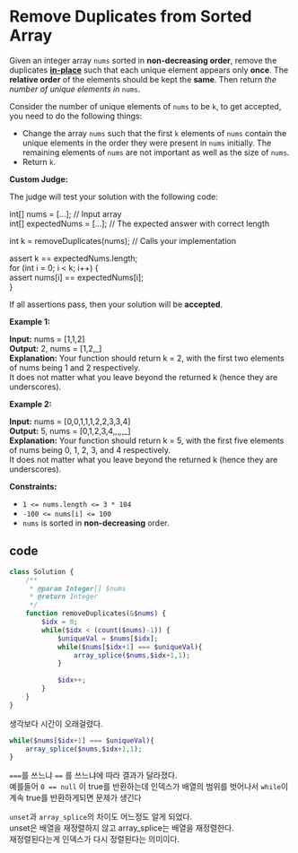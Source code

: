 # Remove Duplicates from Sorted Array

Given an integer array `nums` sorted in **non-decreasing order**, remove the duplicates [**in-place**](https://en.wikipedia.org/wiki/In-place_algorithm) such that each unique element appears only **once**. The **relative order** of the elements should be kept the **same**. Then return _the number of unique elements in_ `nums`.

Consider the number of unique elements of `nums` to be `k`, to get accepted, you need to do the following things:

- Change the array `nums` such that the first `k` elements of `nums` contain the unique elements in the order they were present in `nums` initially. The remaining elements of `nums` are not important as well as the size of `nums`.
- Return `k`.

**Custom Judge:**

The judge will test your solution with the following code:

int[] nums = [...]; // Input array  
int[] expectedNums = [...]; // The expected answer with correct length

int k = removeDuplicates(nums); // Calls your implementation

assert k == expectedNums.length;  
for (int i = 0; i < k; i++) {  
    assert nums[i] == expectedNums[i];  
}

If all assertions pass, then your solution will be **accepted**.

**Example 1:**

**Input:** nums = [1,1,2]  
**Output:** 2, nums = [1,2,_]  
**Explanation:** Your function should return k = 2, with the first two elements of nums being 1 and 2 respectively.  
It does not matter what you leave beyond the returned k (hence they are underscores).

**Example 2:**

**Input:** nums = [0,0,1,1,1,2,2,3,3,4]  
**Output:** 5, nums = [0,1,2,3,4,_,_,_,_,_]  
**Explanation:** Your function should return k = 5, with the first five elements of nums being 0, 1, 2, 3, and 4 respectively.  
It does not matter what you leave beyond the returned k (hence they are underscores).

**Constraints:**

- `1 <= nums.length <= 3 * 104`  
- `-100 <= nums[i] <= 100`  
- `nums` is sorted in **non-decreasing** order.



## code
```php
class Solution {
	/**
	 * @param Integer[] $nums
	 * @return Integer
	 */
	function removeDuplicates(&$nums) {
		$idx = 0;
		while($idx < (count($nums)-1)) {
			$uniqueVal = $nums[$idx];
			while($nums[$idx+1] === $uniqueVal){
				array_splice($nums,$idx+1,1);
			}
			
			$idx++;
		}
	}
}
```

생각보다 시간이 오래걸렸다.

```php
while($nums[$idx+1] === $uniqueVal){
	array_splice($nums,$idx+1,1);
}
```

`===`를 쓰느냐 `==` 를 쓰느냐에 따라 결과가 달라졌다.  
예를들어 `0 == null` 이 true를 반환하는데 인덱스가 배열의 범위를 벗어나서 `while`이 계속 true를 반환하게되면 문제가 생긴다

`unset`과 `array_splice`의 차이도 어느정도 알게 되었다.  
unset은 배열을 재정렬하지 않고 array_splice는 배열을 재정렬한다.  
재정렬된다는게 인덱스가 다시 정렬된다는 의미이다.
